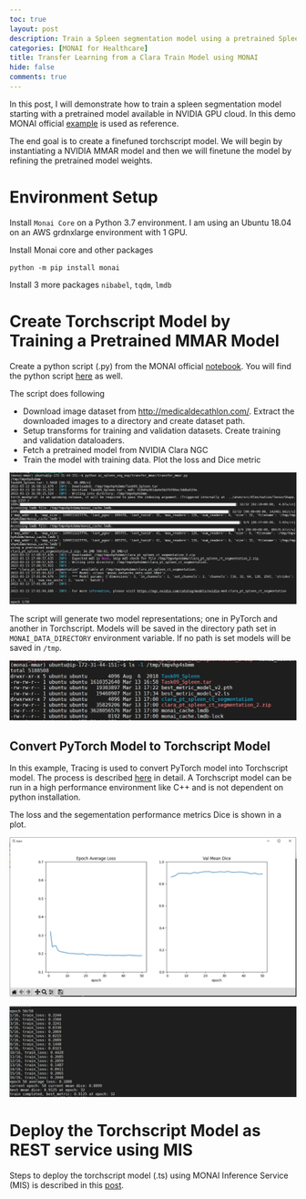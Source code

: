 ```yaml
---
toc: true
layout: post
description: Train a Spleen segmentation model using a pretrained Spleen segmentation model from NVIDIA GPU Cloud. Pretrained model in Medical model archive (MMAR) format. We will create a new model in PyTorch model format (.pth). Then we will convert the .pth model to Torchscript (.ts) format using Tracing. Torchscript model is an intermediate representation of a PyTorch model that can then be run in a high-performance environment such as C++.   
categories: [MONAI for Healthcare]
title: Transfer Learning from a Clara Train Model using MONAI 
hide: false
comments: true
---
```


In this post, I will demonstrate how to train a spleen segmentation model starting with a pretrained model available in NVIDIA GPU cloud. In this demo MONAI official [example](https://github.com/Project-MONAI/tutorials/blob/master/modules/transfer_mmar.ipynb) is used as reference. 

The end goal is to create a finefuned torchscript model.  We will begin by instantiating a NVIDIA MMAR model and then we will finetune the model by refining the pretrained model weights.    



# Environment Setup

Install `Monai Core` on a Python 3.7 environment. I am using an Ubuntu 18.04 on an AWS grdnxlarge environment with 1 GPU. 

Install Monai core and other packages
```
python -m pip install monai
```

Install 3 more packages `nibabel`, `tqdm`, `lmdb`

# Create Torchscript Model by Training a Pretrained MMAR Model

Create a python script (.py) from the MONAI official [notebook](https://github.com/Project-MONAI/tutorials/blob/master/modules/transfer_mmar.ipynb). You will find the python script [here](https://github.com/kaushikdasroy/transfer_learning_mmar_ts/blob/main/transfer_mmar/transfer_mmar.py) as well. 

The script does following 
- Download image dataset from  http://medicaldecathlon.com/. Extract the downloaded images to a directory and create dataset path.
- Setup transforms for training and validation datasets. Create training and validation dataloaders.
- Fetch a pretrained model from NVIDIA Clara NGC 
- Train the model with training data. Plot the loss and Dice metric



![](/images/2022-03-13-transfer-learning-from-a-clara-train-model-using-monai/image1.png)

The script will generate two model representations; one in PyTorch and another in Torchscript. Models will be saved in the directory path set in `MONAI_DATA_DIRECTORY` environment variable. If no path is set models will be saved in `/tmp`.  

![](/images/2022-03-13-transfer-learning-from-a-clara-train-model-using-monai/image2.png)

## Convert PyTorch Model to Torchscript Model

In this example, Tracing is used to convert PyTorch model into Torchscript model. The process is described [here](https://pytorch.org/tutorials/advanced/cpp_export.html#converting-to-torch-script-via-tracing) in detail. A Torchscript model can be run in a high performance environment like C++ and is not dependent on python installation. 

The loss and the segementation performance metrics Dice is shown in a plot.

![](/images/2022-03-13-transfer-learning-from-a-clara-train-model-using-monai/image3.png)

![](/images/2022-03-13-transfer-learning-from-a-clara-train-model-using-monai/image4.png)

# Deploy the Torchscript Model as REST service using MIS

Steps to deploy the torchscript model (.ts) using MONAI Inference Service (MIS) is described in this [post](https://blog.uplandr.com/monai%20for%20healthcare/2022/02/03/deploy-monai-inference-server.html). 
